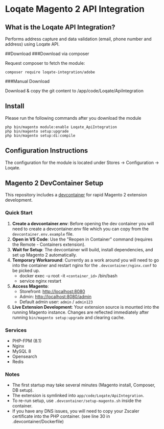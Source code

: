 # Loqate Magento 2 API Integration

## What is the Loqate API Integration?

Performs address capture and data validation (email, phone number and address) using Loqate API.

##Download
###Download via composer

Request composer to fetch the module:

```
composer require loqate-integration/adobe
```

###Manual Download

Download & copy the git content to /app/code/Loqate/ApiIntegration

## Install

Please run the following commands after you download the module

```
php bin/magento module:enable Loqate_ApiIntegration
php bin/magento setup:upgrade
php bin/magento setup:di:compile
```

## Configuration Instructions

The configuration for the module is located under Stores -> Configuration -> Loqate.

## Magento 2 DevContainer Setup

This repository includes a [devcontainer](.devcontainer/) for rapid Magento 2 extension development.

### Quick Start

1. **Create a devcontainer.env**: Before opening the dev container you will need to create a devcontainer.env file which you can copy from the `devcontainer.env.example` file.
1. **Open in VS Code**: Use the "Reopen in Container" command (requires the Remote - Containers extension).
1. **Wait for Setup**: The devcontainer will build, install dependencies, and set up Magento 2 automatically.
1. **Temporary Workaround**: Currently as a work around you will need to go into the container and restart nginx for the `.devcontainer/nginx.conf` to be picked up.
   * docker exec -u root -it `<container_id>` /bin/bash
   * service nginx restart
1. **Access Magento**:
   - Storefront: [http://localhost:8080](http://localhost:8080)
   - Admin: [http://localhost:8080/admin](http://localhost:8080/admin)
   - Default admin user: `admin` / `admin123`
1. **Live Extension Development**: Your extension source is mounted into the running Magento instance. Changes are reflected immediately after running `bin/magento setup:upgrade` and clearing cache.

### Services

- PHP-FPM (8.1)
- Nginx
- MySQL 8
- Opensearch
- Redis

### Notes

- The first startup may take several minutes (Magento install, Composer, DB setup).
- The extension is symlinked into `app/code/Loqate/ApiIntegration`.
- To re-run setup, use `.devcontainer/setup-magento.sh` inside the container.
- If you have any DNS issues, you will need to copy your Zscaler certificate into the PHP container. (see line 30 in .devcontainer/Dockerfile)
